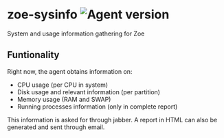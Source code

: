 # zoe-sysinfo ![Agent version](https://img.shields.io/badge/Zoe_Agent-0.3.0-blue.svg "Zoe sysinfo")

System and usage information gathering for Zoe


## Funtionality

Right now, the agent obtains information on:

- CPU usage (per CPU in system)
- Disk usage and relevant information (per partition)
- Memory usage (RAM and SWAP)
- Running processes information (only in complete report)

This information is asked for through jabber. A report in HTML can also be generated and sent through email.
